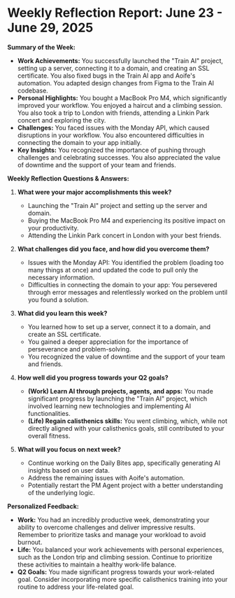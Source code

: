 
# Weekly Reflection Report: June 23 - June 29, 2025

**Summary of the Week:**

*   **Work Achievements:** You successfully launched the "Train AI" project, setting up a server, connecting it to a domain, and creating an SSL certificate. You also fixed bugs in the Train AI app and Aoife's automation. You adapted design changes from Figma to the Train AI codebase.
*   **Personal Highlights:** You bought a MacBook Pro M4, which significantly improved your workflow. You enjoyed a haircut and a climbing session. You also took a trip to London with friends, attending a Linkin Park concert and exploring the city.
*   **Challenges:** You faced issues with the Monday API, which caused disruptions in your workflow. You also encountered difficulties in connecting the domain to your app initially.
*   **Key Insights:** You recognized the importance of pushing through challenges and celebrating successes. You also appreciated the value of downtime and the support of your team and friends.

**Weekly Reflection Questions & Answers:**

1.  **What were your major accomplishments this week?**
    *   Launching the "Train AI" project and setting up the server and domain.
    *   Buying the MacBook Pro M4 and experiencing its positive impact on your productivity.
    *   Attending the Linkin Park concert in London with your best friends.

2.  **What challenges did you face, and how did you overcome them?**
    *   Issues with the Monday API: You identified the problem (loading too many things at once) and updated the code to pull only the necessary information.
    *   Difficulties in connecting the domain to your app: You persevered through error messages and relentlessly worked on the problem until you found a solution.

3.  **What did you learn this week?**
    *   You learned how to set up a server, connect it to a domain, and create an SSL certificate.
    *   You gained a deeper appreciation for the importance of perseverance and problem-solving.
    *   You recognized the value of downtime and the support of your team and friends.

4.  **How well did you progress towards your Q2 goals?**
    *   **(Work) Learn AI through projects, agents, and apps:** You made significant progress by launching the "Train AI" project, which involved learning new technologies and implementing AI functionalities.
    *   **(Life) Regain calisthenics skills:** You went climbing, which, while not directly aligned with your calisthenics goals, still contributed to your overall fitness.

5.  **What will you focus on next week?**
    *   Continue working on the Daily Bites app, specifically generating AI insights based on user data.
    *   Address the remaining issues with Aoife's automation.
    *   Potentially restart the PM Agent project with a better understanding of the underlying logic.

**Personalized Feedback:**

*   **Work:** You had an incredibly productive week, demonstrating your ability to overcome challenges and deliver impressive results. Remember to prioritize tasks and manage your workload to avoid burnout.
*   **Life:** You balanced your work achievements with personal experiences, such as the London trip and climbing session. Continue to prioritize these activities to maintain a healthy work-life balance.
*   **Q2 Goals:** You made significant progress towards your work-related goal. Consider incorporating more specific calisthenics training into your routine to address your life-related goal.
